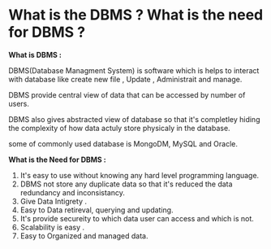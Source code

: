 # What is the DBMS ? What is the need for DBMS ?

**What is DBMS :**

DBMS(Database Managment System) is software which is helps to interact with database like create new file , Update , Administrait and manage.

DBMS provide central view of data that can be accessed by number of users.

DBMS also gives abstracted view of database so that it's completley hiding the complexity of how data actuly store physicaly in the database.

some of commonly used database is MongoDM, MySQL and Oracle.

**What is the Need for DBMS :**

1. It's easy to use without knowing any hard level programming language.
2. DBMS not store any duplicate data so that it's reduced the data redundancy and inconsistancy.
3. Give Data Intigrety .
4. Easy to Data retireval, querying and updating.
5. It's provide secureity to which data user can access and which is not.
6. Scalability is easy .
7. Easy to Organized and managed data.
